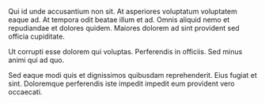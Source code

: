 Qui id unde accusantium non sit. At asperiores voluptatum voluptatem eaque ad. At tempora odit beatae illum et ad. Omnis aliquid nemo et repudiandae et dolores quidem. Maiores dolorem ad sint provident sed officia cupiditate.
 Ut corrupti esse dolorem qui voluptas. Perferendis in officiis. Sed minus animi qui ad quo.
 Sed eaque modi quis et dignissimos quibusdam reprehenderit. Eius fugiat et sint. Doloremque perferendis iste impedit impedit eum provident vero occaecati.
